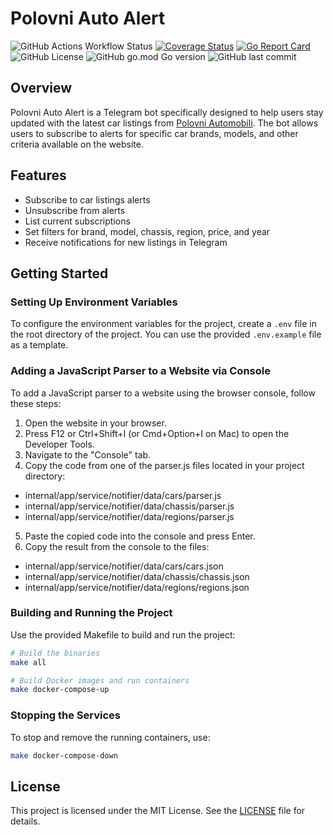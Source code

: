 # Polovni Auto Alert

![GitHub Actions Workflow Status](https://img.shields.io/github/actions/workflow/status/gudimz/polovni-auto-alert/checker.yaml)
[![Coverage Status](https://coveralls.io/repos/github/gudimz/polovni-auto-alert/badge.svg?branch=main)](https://coveralls.io/github/gudimz/polovni-auto-alert?branch=main)
[![Go Report Card](https://goreportcard.com/badge/github.com/gudimz/polovni-auto-alert)](https://goreportcard.com/report/github.com/gudimz/polovni-auto-alert)
![GitHub License](https://img.shields.io/github/license/gudimz/polovni-auto-alert)
![GitHub go.mod Go version](https://img.shields.io/github/go-mod/go-version/gudimz/polovni-auto-alert)
![GitHub last commit](https://img.shields.io/github/last-commit/gudimz/polovni-auto-alert)
## Overview

Polovni Auto Alert is a Telegram bot specifically designed to help users stay updated with the latest car listings from [Polovni Automobili](https://www.polovniautomobili.com/). The bot allows users to subscribe to alerts for specific car brands, models, and other criteria available on the website.

## Features

- Subscribe to car listings alerts
- Unsubscribe from alerts
- List current subscriptions
- Set filters for brand, model, chassis, region, price, and year
- Receive notifications for new listings in Telegram

## Getting Started

### Setting Up Environment Variables

To configure the environment variables for the project, create a `.env` file in the root directory of the project. You can use the provided `.env.example` file as a template.

### Adding a JavaScript Parser to a Website via Console
To add a JavaScript parser to a website using the browser console, follow these steps:

1. Open the website in your browser.
2. Press F12 or Ctrl+Shift+I (or Cmd+Option+I on Mac) to open the Developer Tools.
3. Navigate to the "Console" tab.
4. Copy the code from one of the parser.js files located in your project directory:
- internal/app/service/notifier/data/cars/parser.js
- internal/app/service/notifier/data/chassis/parser.js
- internal/app/service/notifier/data/regions/parser.js
5. Paste the copied code into the console and press Enter.
6. Copy the result from the console to the files:
- internal/app/service/notifier/data/cars/cars.json
- internal/app/service/notifier/data/chassis/chassis.json
- internal/app/service/notifier/data/regions/regions.json

### Building and Running the Project
Use the provided Makefile to build and run the project:

```sh
# Build the binaries
make all

# Build Docker images and run containers
make docker-compose-up

```

###  Stopping the Services
To stop and remove the running containers, use:

```sh
make docker-compose-down
```

## License

This project is licensed under the MIT License. See the [LICENSE](https://github.com/gudimz/polovni-auto-alert/blob/main/LICENSE) file for details.
